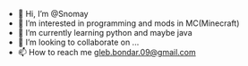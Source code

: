 - 👋 Hi, I’m @Snomay
- 👀 I’m interested in programming and mods in MC(Minecraft)
- 🌱 I’m currently learning python and maybe java
- 💞️ I’m looking to collaborate on ...
- 📫 How to reach me gleb.bondar.09@gmail.com

<!---
Snomay/Snomay is a ✨ special ✨ repository because its `README.md` (this file) appears on your GitHub profile.
You can click the Preview link to take a look at your changes.
--->
